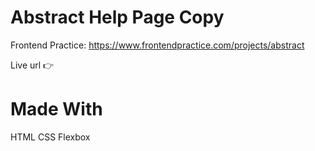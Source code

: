 # Abstract Help Page Copy

Frontend Practice: https://www.frontendpractice.com/projects/abstract

Live url 👉

# Made With 
HTML
CSS
Flexbox